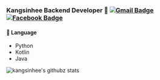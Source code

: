 ### Kangsinhee Backend Developer 👋 [![Gmail Badge](https://img.shields.io/badge/Gmail-d14836?style=flat-square&logo=Gmail&logoColor=white&link=kangsinhee40@gmail.com)](mailto:kangsinhee40@gmail.com) [![Facebook Badge](https://img.shields.io/badge/-Facebook-1877f2?style=flat-square&logo=facebook&logoColor=white&link=https://www.facebook.com/rkdtlsgml40)](https://www.facebook.com/rkdtlsgml40)

#### 📖 Language
- Python
- Kotlin
- Java

![kangsinhee's githubz stats](https://github-readme-stats.vercel.app/api?username=kangsinhee&show_icons=true)
<!--[![kangsinhee's github top language card](https://github-readme-stats.vercel.app/api/top-langs/?username=kangsinhee&layout=compact&theme=gradient)](https://github.com/kangsinhee)-->